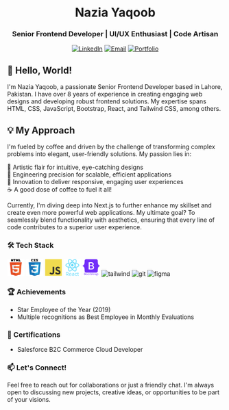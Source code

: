 <div align="center">
  
  # Nazia Yaqoob
  ### Senior Frontend Developer | UI/UX Enthusiast | Code Artisan
  
  [![LinkedIn](https://img.shields.io/badge/LinkedIn-Connect-blue)](https://www.linkedin.com/in/nazia-yaqoob/)
  [![Email](https://img.shields.io/badge/Email-Contact-red)](mailto:nazzia.ch@gmail.com)
  [![Portfolio](https://img.shields.io/badge/Portfolio-Visit-green)](https://www.naziayaqoob.com)
</div>

## 👋 Hello, World!

I'm Nazia Yaqoob, a passionate Senior Frontend Developer based in Lahore, Pakistan. I have over 8 years of experience in creating engaging web designs and developing robust frontend solutions. My expertise spans HTML, CSS, JavaScript, Bootstrap, React, and Tailwind CSS, among others.

## 💡 My Approach

I'm fueled by coffee and driven by the challenge of transforming complex problems into elegant, user-friendly solutions. My passion lies in:

🎨 Artistic flair for intuitive, eye-catching designs </br>
🔧 Engineering precision for scalable, efficient applications </br>
🚀 Innovation to deliver responsive, engaging user experiences </br>
☕ A good dose of coffee to fuel it all! </br>

Currently, I'm diving deep into Next.js to further enhance my skillset and create even more powerful web applications. My ultimate goal? To seamlessly blend functionality with aesthetics, ensuring that every line of code contributes to a superior user experience.

### 🛠️ Tech Stack

<p align="left">
  <img src="https://raw.githubusercontent.com/devicons/devicon/master/icons/html5/html5-original-wordmark.svg" alt="html5" width="40" height="40"/>
  <img src="https://raw.githubusercontent.com/devicons/devicon/master/icons/css3/css3-original-wordmark.svg" alt="css3" width="40" height="40"/>
  <img src="https://raw.githubusercontent.com/devicons/devicon/master/icons/javascript/javascript-original.svg" alt="javascript" width="40" height="40"/>
  <img src="https://raw.githubusercontent.com/devicons/devicon/master/icons/react/react-original-wordmark.svg" alt="react" width="40" height="40"/>
  <img src="https://raw.githubusercontent.com/devicons/devicon/master/icons/bootstrap/bootstrap-plain-wordmark.svg" alt="bootstrap" width="40" height="40"/>
  <img src="https://www.vectorlogo.zone/logos/tailwindcss/tailwindcss-icon.svg" alt="tailwind" width="40" height="40"/>
  <img src="https://www.vectorlogo.zone/logos/git-scm/git-scm-icon.svg" alt="git" width="40" height="40"/>
  <img src="https://www.vectorlogo.zone/logos/figma/figma-icon.svg" alt="figma" width="40" height="40"/>
</p>

### 🏆 Achievements

- Star Employee of the Year (2019)
- Multiple recognitions as Best Employee in Monthly Evaluations

### 📜 Certifications

- Salesforce B2C Commerce Cloud Developer

### 📫 Let's Connect!

Feel free to reach out for collaborations or just a friendly chat. I'm always open to discussing new projects, creative ideas, or opportunities to be part of your visions.
